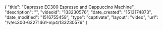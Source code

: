 {
    "title": "Capresso EC300 Espresso and Cappuccino Machine",
    "description": "",
    "videoid": "133230576",
    "date_created": "1513174873",
    "date_modified": "1516755459",
    "type": "captivate",
    "layout": "video",
    "url": "\/v\/ec300-63271461-mp4\/133230576"
}